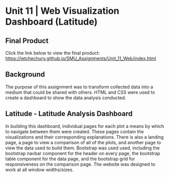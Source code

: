 # Unit 11 | Web Visualization Dashboard (Latitude)

## Final Product
Click the link below to view the final product: 
https://jetchechury.github.io/SMU_Assignments/Unit_11_Web/index.html 

## Background

The purpose of this assignment was to transform collected data into a medium that could be shared with others.  HTML and CSS were used to create a dashboard to show the data analysis conducted.

## Latitude - Latitude Analysis Dashboard

In building this dashboard, individual pages for each plot a means by which to navigate between them were created. These pages contain the visualizations and their corresponding explanations. There is also a landing page, a page to view a comparison of all of the plots, and another page to view the data used to build them.  Bootstrap was used used, including the bootstrap navbar component for the header on every page, the bootstrap table component for the data page, and the bootstrap grid for responsiveness on the comparison page.  The website was designed to work at all window widths/sizes.


